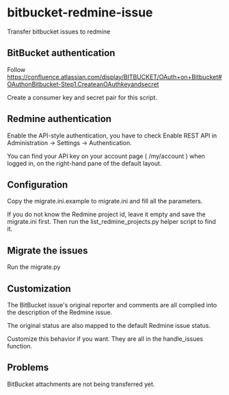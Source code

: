 bitbucket-redmine-issue
=======================

Transfer bitbucket issues to redmine


BitBucket authentication
------------------------
Follow
https://confluence.atlassian.com/display/BITBUCKET/OAuth+on+Bitbucket#OAuthonBitbucket-Step1.CreateanOAuthkeyandsecret

Create a consumer key and secret pair for this script.


Redmine authentication
----------------------
Enable the API-style authentication, you have to check Enable REST API in Administration -> Settings -> Authentication.

You can find your API key on your account page ( /my/account ) when logged in, on the right-hand pane of the default layout.


Configuration
-------------
Copy the migrate.ini.example to migrate.ini and fill all the parameters.

If you do not know the Redmine project id, leave it empty and save the migrate.ini first. Then run the list_redmine_projects.py helper script to find it.

Migrate the issues
------------------
Run the migrate.py

Customization
-------------
The BitBucket issue's original reporter and comments are all complied into the description of the Redmine issue.

The original status are also mapped to the default Redmine issue status.

Customize this behavior if you want. They are all in the handle_issues function.


Problems
--------
BitBucket attachments are not being transferred yet. 
